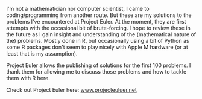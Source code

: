 I'm not a mathematician nor computer scientist, I came to coding/programming from another route. 
But these are my solutions to the problems I've encountered at Project Euler. At the moment, they are first attempts with the occasional bit of brute-forcing. 
I hope to review these in the future as I gain insight and understanding of the (mathematical nature of the) problems.
Mostly done in R, but occasionally using a bit of Python as some R packages don't seem to play nicely with Apple M hardware (or at least that is my assumption).

Project Euler allows the publishing of solutions for the first 100 problems. I thank them for allowing me to discuss those problems and how to tackle them with R here.

Check out Project Euler here:
www.projecteuluer.net
